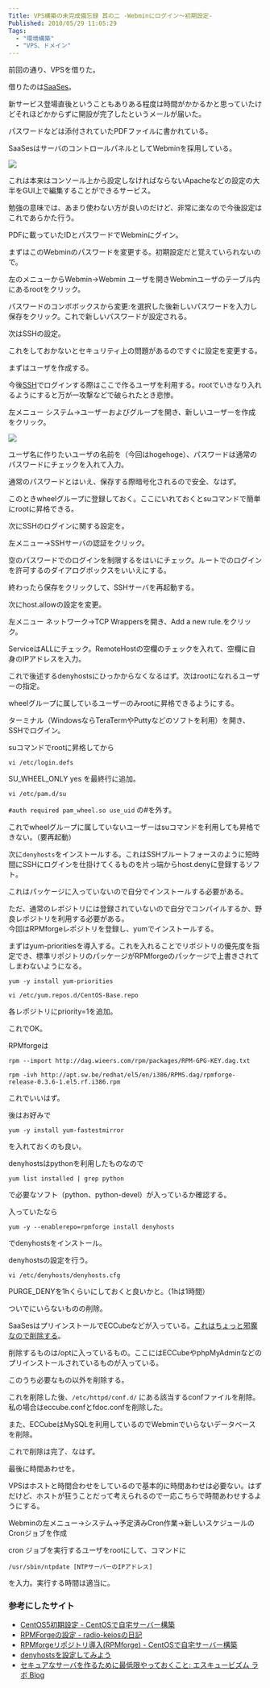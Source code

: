 ```yaml
---
Title: VPS構築の未完成備忘録 其の二 -Webminにログイン～初期設定-
Published: 2010/05/29 11:05:29
Tags:
  - "環境構築"
  - "VPS、ドメイン"
---
```


前回の通り、VPSを借りた。

借りたのは[SaaSes](http://www.saases.jp/)。

新サービス登場直後ということもありある程度は時間がかかるかと思っていたけどそれほどかからずに開設が完了したというメールが届いた。

パスワードなどは添付されていたPDFファイルに書かれている。

<!-- more -->

SaaSesはサーバのコントロールパネルとしてWebminを採用している。

![](20140120003352.gif) 

これは本来はコンソール上から設定しなければならないApacheなどの設定の大半をGUI上で編集することができるサービス。

勉強の意味では、あまり使わない方が良いのだけど、非常に楽なので今後設定はこれであらかた行う。

PDFに載っていたIDとパスワードでWebminにグイン。

まずはこのWebminのパスワードを変更する。初期設定だと覚えていられないので。

左のメニューからWebmin→Webmin ユーザを開きWebminユーザのテーブル内にあるrootをクリック。

パスワードのコンボボックスから変更:を選択した後新しいパスワードを入力し保存をクリック。これで新しいパスワードが設定される。

次はSSHの設定。

これをしておかないとセキュリティ上の問題があるのですぐに設定を変更する。

まずはユーザを作成する。

今後[SSH](http://d.hatena.ne.jp/keyword/SSH)でログインする際はここで作るユーザを利用する。rootでいきなり入れるようにすると万が一攻撃などで破られたとき悲惨。

左メニュー システム→ユーザーおよびグループを開き、新しいユーザーを作成をクリック。

![](20140120003424.jpg) 

ユーザ名に作りたいユーザの名前を（今回はhogehoge）、パスワードは通常のパスワードにチェックを入れて入力。

通常のパスワードとはいえ、保存する際暗号化されるので安全、なはず。

このときwheelグループに登録しておく。ここにいれておくとsuコマンドで簡単にrootに昇格できる。

次にSSHのログインに関する設定を。

左メニュー→SSHサーバの認証をクリック。

空のパスワードでのログインを制限するをはいにチェック。ルートでのログインを許可するのダイアログボックスをいいえにする。

終わったら保存をクリックして、SSHサーバを再起動する。

次にhost.allowの設定を変更。

左メニュー ネットワーク→TCP Wrappersを開き、Add a new rule.をクリック。

ServiceはALLにチェック。RemoteHostの空欄のチェックを入れて、空欄に自身のIPアドレスを入力。

これで後述するdenyhostsにひっかからなくなるはず。次はrootになれるユーザーの指定。

wheelグループに属しているユーザーのみrootに昇格できるようにする。

ターミナル（WindowsならTeraTermやPuttyなどのソフトを利用）を開き、SSHでログイン。

suコマンドでrootに昇格してから

`vi /etc/login.defs`

SU_WHEEL_ONLY yes を最終行に追加。

`vi /etc/pam.d/su`

`#auth required pam_wheel.so use_uid` の#を外す。

これでwheelグループに属していないユーザーはsuコマンドを利用しても昇格できない。（要再起動）

次に`denyhosts`をインストールする。これはSSHブルートフォースのように短時間にSSHにログインを仕掛けてくるものを片っ端からhost.denyに登録するソフト。

これはパッケージに入っていないので自分でインストールする必要がある。

ただ、通常のレポジトリには登録されていないので自分でコンパイルするか、野良レポジトリを利用する必要がある。  
今回はRPMforgeレポジトリを登録し、yumでインストールする。

まずはyum-prioritiesを導入する。これを入れることでリポジトリの優先度を指定でき、標準リポジトリのパッケージがRPMforgeのパッケージで上書きされてしまわないようになる。

```
yum -y install yum-priorities

vi /etc/yum.repos.d/CentOS-Base.repo
```

各レポジトリにpriority=1を追加。

これでOK。

RPMforgeは
```
rpm --import http://dag.wieers.com/rpm/packages/RPM-GPG-KEY.dag.txt

rpm -ivh http://apt.sw.be/redhat/el5/en/i386/RPMS.dag/rpmforge-release-0.3.6-1.el5.rf.i386.rpm
```

これでいいはず。

後はお好みで

```
yum -y install yum-fastestmirror
```

を入れておくのも良い。

denyhostsはpythonを利用したものなので

```
yum list installed | grep python
```

で必要なソフト（python、python-devel）が入っているか確認する。

入っていたなら

```
yum -y --enablerepo=rpmforge install denyhosts
```

でdenyhostsをインストール。

denyhostsの設定を行う。

```
vi /etc/denyhosts/denyhosts.cfg
```

PURGE_DENYを1hくらいにしておくと良いかと。（1hは1時間）

ついでにいらないものの削除。

SaaSesはプリインストールでECCubeなどが入っている。[これはちょっと邪魔なので削除する](http://www.saases.jp/suport/suport005.html#q05_11)。 

削除するものは/optに入っているもの。ここにはECCubeやphpMyAdminなどのプリインストールされているものが入っている。 

このうち必要なもの以外を削除する。 

これを削除した後、`/etc/httpd/conf.d/` にある該当するconfファイルを削除。私の場合はeccube.confとfdoc.confを削除した。 

また、ECCubeはMySQLを利用しているのでWebminでいらないデータベースを削除。

これで削除は完了、なはず。

最後に時間あわせを。

VPSはホストと時間合わせをしているので基本的に時間あわせは必要ない。はずだけど、ホストが狂うことだって考えられるので一応こちらで時間あわせするようにする。

Webminの左メニュー→システム→予定済みCron作業→新しいスケジュールのCronジョブを作成

cron ジョブを実行するユーザをrootにして、コマンドに

```
/usr/sbin/ntpdate [NTPサーバーのIPアドレス]
```

を入力。実行する時間は適当に。

### 参考にしたサイト

- [CentOS5初期設定 - CentOSで自宅サーバー構築](http://centossrv.com/centos5-init.shtml)
- [RPMForgeの設定 - radio-keiosの日記](http://d.hatena.ne.jp/radio-keios/20080521/1211389508)
- [RPMforgeリポジトリ導入(RPMforge) - CentOSで自宅サーバー構築](http://centossrv.com/rpmforge.shtml)
- [denyhostsを設定してみよう](http://domomo.dip.jp/makeserver/denyhosts.html)
- [セキュアなサーバを作るために最低限やっておくこと: エスキュービズム ラボ Blog](http://labs.s-cubism.com/blog/2009/06/19/120/)